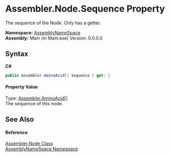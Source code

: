 # Assembler.Node.Sequence Property 
 

The sequence of the Node. Only has a getter.

**Namespace:**&nbsp;<a href="6bcc80ef-5cfd-db5f-1eb2-7297d1c16397">AssemblyNameSpace</a><br />**Assembly:**&nbsp;Main (in Main.exe) Version: 0.0.0.0

## Syntax

**C#**<br />
``` C#
public Assembler.AminoAcid[] Sequence { get; }
```


#### Property Value
Type: <a href="6c08d832-b4a6-5a74-e503-fb03127f8c59">Assembler.AminoAcid</a>[]<br />The sequence of this node.

## See Also


#### Reference
<a href="832e0431-cd84-4735-6a18-7ba1139e6788">Assembler.Node Class</a><br /><a href="6bcc80ef-5cfd-db5f-1eb2-7297d1c16397">AssemblyNameSpace Namespace</a><br />